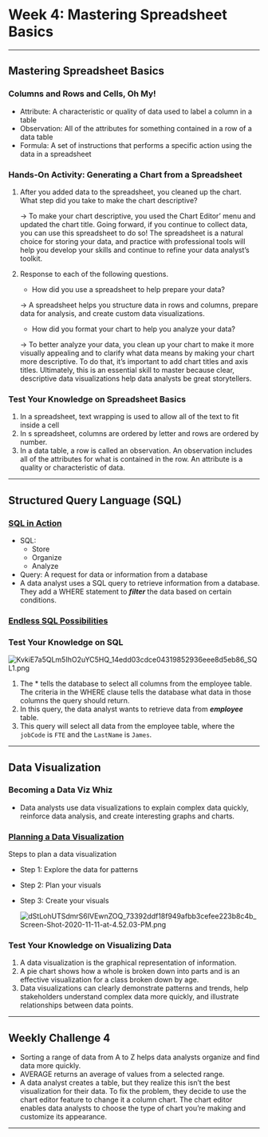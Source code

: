 # Week 4: Mastering Spreadsheet Basics

---

## Mastering Spreadsheet Basics

### Columns and Rows and Cells, Oh My!

- Attribute: A characteristic or quality of data used to label a column in a table
- Observation: All of the attributes for something contained in a row of a data table
- Formula: A set of instructions that performs a specific action using the data in a spreadsheet

### Hands-On Activity: Generating a Chart from a Spreadsheet

1. After you added data to the spreadsheet, you cleaned up the chart. What step did you take to make the chart descriptive?
    
    → To make your chart descriptive, you used the Chart Editor’ menu and updated the chart title. Going forward, if you continue to collect data, you can use this spreadsheet to do so! The spreadsheet is a natural choice for storing your data, and practice with professional tools will help you develop your skills and continue to refine your data analyst’s toolkit.
    
2. Response to each of the following questions.
    - How did you use a spreadsheet to help prepare your data?
    
    → A spreadsheet helps you structure data in rows and columns, prepare data for analysis, and create custom data visualizations. 
    
    - How did you format your chart to help you analyze your data?
    
    → To better analyze your data, you clean up your chart to make it more visually appealing and to clarify what data means by making your chart more descriptive. To do that, it’s important to add chart titles and axis titles. Ultimately, this is an essential skill to master because clear, descriptive data visualizations help data analysts be great storytellers.
    

### Test Your Knowledge on Spreadsheet Basics

1. In a spreadsheet, text wrapping is used to allow all of the text to fit inside a cell
2. In s spreadsheet, columns are ordered by letter and rows are ordered by number.
3. In a data table, a row is called an observation. An observation includes all of the attributes for what is contained in the row. An attribute is a quality or characteristic of data. 

---

## Structured Query Language (SQL)

### [SQL in Action](https://www.coursera.org/learn/foundations-data/supplement/simon/sql-guide-getting-started)

- SQL:
    - Store
    - Organize
    - Analyze
- Query: A request for data or information from a database
- A data analyst uses a SQL query to retrieve information from a database. They add a WHERE statement to *********************filter********************* the data based on certain conditions.

### [Endless SQL Possibilities](https://www.coursera.org/learn/foundations-data/supplement/hCQCE/endless-sql-possibilities)

### Test Your Knowledge on SQL

![KvkiE7a5QLm5IhO2uYC5HQ_14edd03cdce04319852936eee8d5eb86_SQL1.png](Week%204%20Mastering%20Spreadsheet%20Basics%206d46035dfcc44525bb66be7469ad7738/KvkiE7a5QLm5IhO2uYC5HQ_14edd03cdce04319852936eee8d5eb86_SQL1.png)

1. The * tells the database to select all columns from the employee table. The criteria in the WHERE clause tells the database what data in those columns the query should return.
2. In this query, the data analyst wants to retrieve data from ***employee*** table.
3. This query will select all data from the employee table, where the `jobCode` is `FTE` and the `LastName` is `James`.

---

## Data Visualization

### Becoming a Data Viz Whiz

- Data analysts use data visualizations to explain complex data quickly, reinforce data analysis, and create interesting graphs and charts.

### [Planning a Data Visualization](https://www.coursera.org/learn/foundations-data/supplement/xPmo7/planning-a-data-visualization)

Steps to plan a data visualization

- Step 1: Explore the data for patterns
- Step 2: Plan your visuals
- Step 3: Create your visuals
    
    ![dStLohUTSdmrS6IVEwnZOQ_73392ddf18f949afbb3cefee223b8c4b_Screen-Shot-2020-11-11-at-4.52.03-PM.png](Week%204%20Mastering%20Spreadsheet%20Basics%206d46035dfcc44525bb66be7469ad7738/dStLohUTSdmrS6IVEwnZOQ_73392ddf18f949afbb3cefee223b8c4b_Screen-Shot-2020-11-11-at-4.52.03-PM.png)
    

### Test Your Knowledge on Visualizing Data

1. A data visualization is the graphical representation of information.
2. A pie chart shows how a whole is broken down into parts and is an effective visualization for a class broken down by age.
3. Data visualizations can clearly demonstrate patterns and trends, help stakeholders understand complex data more quickly, and illustrate relationships between data points.

---

## Weekly Challenge 4

- Sorting a range of data from A to Z helps data analysts organize and find data more quickly.
- AVERAGE returns an average of values from a selected range.
- A data analyst creates a table, but they realize this isn’t the best visualization for their data. To fix the problem, they decide to use the chart editor feature to change it a column chart. The chart editor enables data analysts to choose the type of chart you’re making and customize its appearance.

---